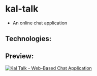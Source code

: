 # kal-talk
- An online chat application

## Technologies:


## Preview:
[![Kal Talk - Web-Based Chat Application](https://img.youtube.com/vi/Rkud7w7TnBE/0.jpg)](https://www.youtube.com/watch?v=Rkud7w7TnBE)
